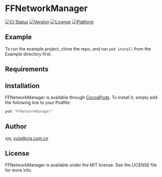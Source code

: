 # FFNetworkManager

[![CI Status](http://img.shields.io/travis/xjq/FFNetworkManager.svg?style=flat)](https://travis-ci.org/xjq/FFNetworkManager)
[![Version](https://img.shields.io/cocoapods/v/FFNetworkManager.svg?style=flat)](http://cocoapods.org/pods/FFNetworkManager)
[![License](https://img.shields.io/cocoapods/l/FFNetworkManager.svg?style=flat)](http://cocoapods.org/pods/FFNetworkManager)
[![Platform](https://img.shields.io/cocoapods/p/FFNetworkManager.svg?style=flat)](http://cocoapods.org/pods/FFNetworkManager)

## Example

To run the example project, clone the repo, and run `pod install` from the Example directory first.

## Requirements

## Installation

FFNetworkManager is available through [CocoaPods](http://cocoapods.org). To install
it, simply add the following line to your Podfile:

```ruby
pod "FFNetworkManager"
```

## Author

xjq, xujq@cig.com.cn

## License

FFNetworkManager is available under the MIT license. See the LICENSE file for more info.
